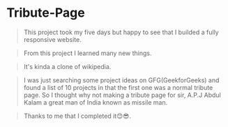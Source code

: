 # Tribute-Page

> This project took my five days but happy to see that I builded a fully responsive website.

> From this project I learned many new things.

> It's kinda a clone of wikipedia.

> I was just searching some project ideas on GFG(GeekforGeeks) and found a list of 10 projects in that the first one was a normal tribute page. So I thought why not making a tribute page for sir, A.P.J Abdul Kalam a great man of India known as missile man.

> Thanks to me that I completed it😊😎.
